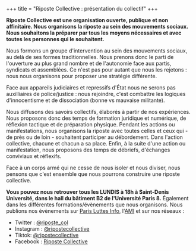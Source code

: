 +++
title = "Riposte Collective : présentation du collectif"
+++

**Riposte Collective est une organisation ouverte, publique et non affinitaire. Nous organisons la riposte au sein des mouvements sociaux. Nous souhaitons la préparer par tous les moyens nécessaires et avec toutes les personnes qui le souhaitent.**

Nous formons un groupe d'intervention au sein des mouvements sociaux, au delà de ses formes traditionnelles. Nous prenons donc le parti de l'ouverture au plus grand nombre et de l'autonomie face aux partis, syndicats et assemblées. Ce n'est pas pour autant que nous les rejetons : nous nous organisons pour proposer une stratégie différente.

Face aux appareils judiciaires et repressifs d'État nous ne serons pas auxilliaires de police/justice : nous rejoindre, c'est combattre les logiques d'innocentisme et de dissociation (bonne vs mauvaise militante).

Nous diffusons des savoirs collectifs, élaborés à partir de nos expériences. Nous proposons donc des temps de formation juridique et numérique, de réflexion tactique et de préparation physique. Pendant les actions ou manifestations, nous organisons la riposte avec toutes celles et ceux qui - de près ou de loin - souhaitent participer au débordement. Dans l'action collective, chacune et chacun a sa place. Enfin, à la suite d'une action ou manifestation, nous proposons des temps de débriefs, d'échanges conviviaux et réflexifs.

Face à un corps armé qui ne cesse de nous isoler et nous diviser, nous pensons que c'est ensemble que nous pourrons construire une riposte collective.

**Vous pouvez nous retrouver tous les LUNDIS à 18h à Saint-Denis Université, dans le hall du bâtiment B2 de l'Université Paris 8.** Également dans les différentes formations/évènements que nous organisons. Nous publions nos évènements sur [Paris Luttes Info](https://paris-luttes.info/), l'[AMI](https://www.agendamilitant.org/) et sur nos réseaux :
    
- Twitter : [@riposte_col](https://twitter.com/riposte_col)
- Instagram : [@ripostecollective](https://www.instagram.com/ripostecollective/)
- Tiktok: [@ripostecollective](https://www.tiktok.com/@ripostecollective)
- Facebook : [Riposte Collective](https://www.facebook.com/Riposte-Collective-106256235296255/)
